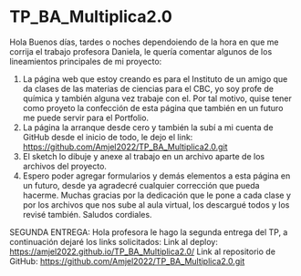 # TP_BA_Multiplica2.0
Hola Buenos días, tardes o noches dependoiendo de la hora en que me corrija el trabajo profesora Daniela, le quería comentar algunos de los lineamientos principales de mi proyecto:
1. La página web que estoy creando es para el Instituto de un amigo que da clases de las materias de ciencias para el CBC, yo soy profe de química y también alguna vez trabaje con el. Por tal motivo, quise tener como proyeto la confección de esta página que también en un futuro me puede servir para el Portfolio.
2. La página la arranque desde cero y también la subí a mi cuenta de GitHub desde el inicio de todo, le dejo el link: https://github.com/Amjel2022/TP_BA_Multiplica2.0.git
3. El sketch lo dibuje y anexe al trabajo en un archivo aparte de los archivos del proyecto.
4. Espero poder agregar formularios y demás elementos a esta página en un futuro, desde ya agradecré cualquier corrección que pueda hacerme. Muchas gracias por la dedicación que le pone a cada clase y por los archivos que nos sube al aula virtual, los descargué todos y los revisé también. Saludos cordiales.

SEGUNDA ENTREGA: 
Hola profesora le hago la segunda entrega del TP, a continuación dejaré los links solicitados:
Link al deploy: https://amjel2022.github.io/TP_BA_Multiplica2.0/
Link al repositorio de GitHub: https://github.com/Amjel2022/TP_BA_Multiplica2.0.git

 
